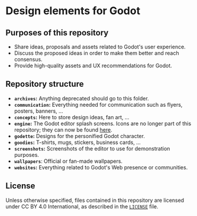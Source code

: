 # Design elements for Godot

## Purposes of this repository

- Share ideas, proposals and assets related to Godot's user experience.
- Discuss the proposed ideas in order to make them better and reach consensus.
- Provide high-quality assets and UX recommendations for Godot.

## Repository structure

- **`archives`:** Anything deprecated should go to this folder.
- **`communication`:** Everything needed for communication such as flyers,
  posters, banners, …
- **`concepts`:** Here to store design ideas, fan art, …
- **`engine`:** The Godot editor splash screens.
  Icons are no longer part of this repository; they can now be found
  [here](https://github.com/godotengine/godot/tree/master/editor/icons#readme).
- **`godette`:** Designs for the personified Godot character.
- **`goodies`:** T-shirts, mugs, stickers, business cards, …
- **`screenshots`:** Screenshots of the editor to use for demonstration
  purposes.
- **`wallpapers`**: Official or fan-made wallpapers.
- **`websites`:** Everything related to Godot's Web presence or communities.

## License

Unless otherwise specified, files contained in this repository are licensed
under CC BY 4.0 International, as described in the [`LICENSE`](/LICENSE) file.
